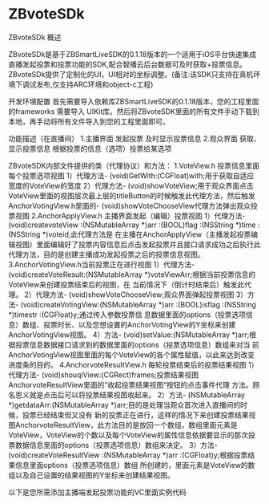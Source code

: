 # ZBvoteSDk
ZBvoteSDk 概述

  ZBvoteSDk是基于ZBSmartLiveSDK的0.1.18版本的一个适用于iOS平台快速集成直播发起投票和投票功能的SDK,配合智播云后台数据可及时获取+投票信息。ZBvoteSDk提供了定制化的UI，UI相对的坐标调整。(备注:该SDK只支持在真机环境下调试发布,仅支持ARC环境和object-c工程)

开发环境配置
  首先需要导入依赖库ZBSmartLiveSDK的0.1.18版本，您的工程里面的frameworks 需要导入 UIKit库。然后将ZBvoteSDK里面的所有文件手动下载到本地，再手动将所有文件导入到您的工程里面即可。

功能描述（在直播间）
1.主播界面
  发起投票
  及时显示投票信息
2.观众界面
  获取、显示投票信息
  根据投票的信息（选项）投票给某选项
  
ZBvoteSDK内部文件提供的类（代理协议）和方法：
  1.VoteView.h 投票信息里面每个投票选项视图
    1）代理方法- (void)GetWith:(CGFloat)with;用于获取自适应宽度的VoteView的宽度
    2）代理方法- (void)showVoteView;用于观众界面点击VoteView里面的视图层次最上层的titleButton的时候触发此代理方法，然后触发AnchorVotingView.h里面的- (void)showVoteChooseView代理方法弹出观众投票视图
  2.AnchorApplyView.h 主播界面发起（编辑）投票视图
    1）代理方法- (void)createvoteView :(NSMutableArray *)arr :(BOOL)flag :(NSString *)time :(NSString *)voteid;此代理方法是
        在主播在AnchorApplyView（主播发起投票编辑视图）里面编辑好了投票内容信息后点击发起投票并且接口请求成功之后执行此代理方法，目的是创建主播成功发起投票之后的投票信息视图。
  3.AnchorVotingView.h当前投票正在进行视图
    1）代理方法- (void)createVoteResult:(NSMutableArray *)voteViewArr;根据当前投票信息的VoteView来创建投票结束后的视图，在
        当前情况下（倒计时结束后）触发此代理。
    2）代理方法- (void)showVoteChooseView;观众界面弹起投票视图
    3）方法- (void)createVotingView:(NSMutableArray *)arr :(BOOL)isflag :(NSString *)timestr :(CGFloat)y;通过传入参数投票信
        息数据里面的options（投票选项信息）数组、投票时长、以及您想设置的AnchorVotingView的Y坐标来创建AnchorVotingView视图。
    4）方法- (void)setValue:(NSMutableArray *)arr;根据投票信息数据接口请求到的数据里面的options（投票选项信息）数组来对当
        前AnchorVotingView视图里面的每个VoteView的各个属性赋值，以此来达到改变进度条的目的。
  4.AnchorvoteResultView.h 每轮投票结束后的投票结果视图
    1）代理方法- (void)shouqiView:(CGRect)frames;投票结果视图AnchorvoteResultView里面的”收起投票结果视图“按钮的点击事件代理
       方法。顾名思义就是点击后可以将投票结果视图收起来。
    2）方法- (NSMutableArray *)getdataArr:(NSMutableArray *)arr;目的是处理当观众首次进入直播间的时候，投票已经结束但又没有
        新的投票正在进行，这样的情况下来创建投票结果视图AnchorvoteResultView，此方法目的是放回一个数组，数组里面元素是VoteView，VoteView的个数以及每个VoteView的属性信息依据要显示的那次投票数据信息里面的options（投票选项信息）数组来决定。
    3）方法- (void)createVoteResultView :(NSMutableArray *)arr :(CGFloat)y;根据投票结果信息里面options（投票选项信息）数组
        所创建的，里面元素是VoteView的数组以及自己设置的结果视图的Y坐标来创建结果视图。

以下是您所需添加主播端发起投票功能的VC里面实例代码
    
